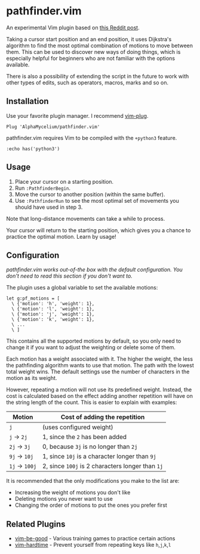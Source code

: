 # pathfinder.vim

An experimental Vim plugin based on [this Reddit post][reddit].

Taking a cursor start position and an end position, it uses Dijkstra's
algorithm to find the most optimal combination of motions to move between
them. This can be used to discover new ways of doing things, which is
especially helpful for beginners who are not familiar with the options
available.

There is also a possibility of extending the script in the future to work with
other types of edits, such as operators, macros, marks and so on.

[reddit]: https://www.reddit.com/r/vim/comments/gpam7f/plugin_to_suggest_how_to_be_more_efficient/frm01tx?utm_source=share&utm_medium=web2x

## Installation

Use your favorite plugin manager. I recommend
[vim-plug](https://github.com/junegunn/vim-plug).

```vim
Plug 'AlphaMycelium/pathfinder.vim'
```

pathfinder.vim requires Vim to be compiled with the `+python3` feature.

```vim
:echo has('python3')
```

## Usage

1. Place your cursor on a starting position.
2. Run `:PathfinderBegin`.
3. Move the cursor to another position (within the same buffer).
4. Use `:PathfinderRun` to see the most optimal set of movements you should
   have used in step 3.

Note that long-distance movements can take a while to process.

Your cursor will return to the starting position, which gives you a chance to
practice the optimal motion. Learn by usage!

## Configuration

*pathfinder.vim works out-of-the box with the default configuration. You don't
need to read this section if you don't want to.*

The plugin uses a global variable to set the available motions:

```vim
let g:pf_motions = [
  \ {'motion': 'h', 'weight': 1},
  \ {'motion': 'l', 'weight': 1},
  \ {'motion': 'j', 'weight': 1},
  \ {'motion': 'k', 'weight': 1},
  \ ...
  \ ]
```

This contains all the supported motions by default, so you only need to change
it if you want to adjust the weighting or delete some of them.

Each motion has a weight associated with it. The higher the weight, the less
the pathfinding algorithm wants to use that motion. The path with the lowest
total weight wins. The default settings use the number of characters in the
motion as its weight.

However, repeating a motion will not use its predefined weight. Instead, the
cost is calculated based on the effect adding another repetition will have on
the string length of the count. This is easier to explain with examples:

| Motion | Cost of adding the repetition |
| --- | --- |
| `j` | (uses configured weight) |
| `j` -> `2j` | 1, since the `2` has been added |
| `2j` -> `3j` | 0, because `3j` is no longer than `2j` |
| `9j` -> `10j` | 1, since `10j` is a character longer than `9j` |
| `1j` -> `100j` | 2, since `100j` is 2 characters longer than `1j` |

It is recommended that the only modifications you make to the list are:

- Increasing the weight of motions you don't like
- Deleting motions you never want to use
- Changing the order of motions to put the ones you prefer first

## Related Plugins

- [vim-be-good](https://github.com/ThePrimeagen/vim-be-good) - Various training games to practice certain actions
- [vim-hardtime](https://github.com/takac/vim-hardtime) - Prevent yourself from repeating keys like `h`,`j`,`k`,`l`
